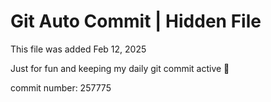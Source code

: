 # Git Auto Commit | Hidden File

This file was added Feb 12, 2025

Just for fun and keeping my daily git commit active 🤪

commit number: 257775
